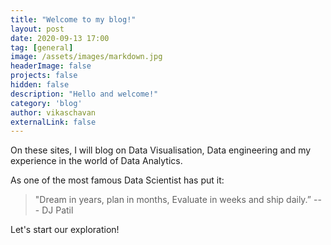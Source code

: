 ```yaml
---
title: "Welcome to my blog!"
layout: post
date: 2020-09-13 17:00
tag: [general]
image: /assets/images/markdown.jpg
headerImage: false
projects: false
hidden: false
description: "Hello and welcome!"
category: 'blog'
author: vikaschavan
externalLink: false
---
```

On these sites, I will blog on Data Visualisation, Data engineering and my experience in the world of Data Analytics.

As one of the most famous Data Scientist has put it:

> "Dream in years, plan in months, Evaluate in weeks and ship daily.”
--- DJ Patil

Let's start our exploration!